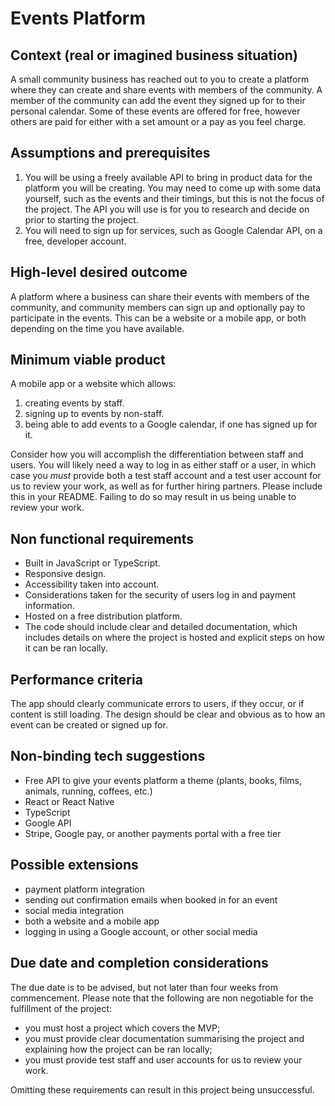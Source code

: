 # Events Platform

## Context (real or imagined business situation)

A small community business has reached out to you to create a platform where they can create and share events with members of the community. A member of the community can add the event they signed up for to their personal calendar. Some of these events are offered for free, however others are paid for either with a set amount or a pay as you feel charge.  

## Assumptions and prerequisites 

1. You will be using a freely available API to bring in product data for the platform you will be creating. You may need to come up with some data yourself, such as the events and their timings, but this is not the focus of the project. The API you will use is for you to research and decide on prior to starting the project.
2. You will need to sign up for services, such as Google Calendar API, on a free, developer account.

## High-level desired outcome

A platform where a business can share their events with members of the community, and community members can sign up and optionally pay to participate in the events. This can be a website or a mobile app, or both depending on the time you have available. 

## Minimum viable product

A mobile app or a website which allows:

1. creating events by staff.
2. signing up to events by non-staff.
3. being able to add events to a Google calendar, if one has signed up for it.

Consider how you will accomplish the differentiation between staff and users. You will likely need a way to log in as either staff or a user, in which case you _must_ provide both a test staff account and a test user account for us to review your work, as well as for further hiring partners. Please include this in your README. Failing to do so may result in us being unable to review your work.

## Non functional requirements 

- Built in JavaScript or TypeScript. 
- Responsive design.
- Accessibility taken into account.
- Considerations taken for the security of users log in and payment information.
- Hosted on a free distribution platform.
- The code should include clear and detailed documentation, which includes details on where the project is hosted and explicit steps on how it can be ran locally.

## Performance criteria

The app should clearly communicate errors to users, if they occur, or if content is still loading. The design should be clear and obvious as to how an event can be created or signed up for. 

## Non-binding tech suggestions

- Free API to give your events platform a theme (plants, books, films, animals, running, coffees, etc.)
- React or React Native
- TypeScript
- Google API
- Stripe, Google pay, or another payments portal with a free tier

## Possible extensions

- payment platform integration
- sending out confirmation emails when booked in for an event
- social media integration
- both a website and a mobile app
- logging in using a Google account, or other social media

## Due date and completion considerations

The due date is to be advised, but not later than four weeks from commencement. Please note that the following are non negotiable for the fulfillment of the project:  
- you must host a project which covers the MVP;
- you must provide clear documentation summarising the project and explaining how the project can be ran locally;
- you must provide test staff and user accounts for us to review your work.

Omitting these requirements can result in this project being unsuccessful. 